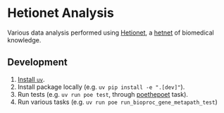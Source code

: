 # Hetionet Analysis

Various data analysis performed using [Hetionet](https://het.io/), a [hetnet](https://en.wikipedia.org/wiki/Heterogeneous_network) of biomedical knowledge.

## Development

1. [Install `uv`](https://docs.astral.sh/uv/getting-started/installation/).
1. Install package locally (e.g. `uv pip install -e ".[dev]"`).
1. Run tests (e.g. `uv run poe test`, through [poethepoet](https://poethepoet.natn.io/index.html) task).
1. Run various tasks (e.g. `uv run poe run_bioproc_gene_metapath_test`)
